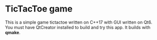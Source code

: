 # TicTacToe game

This is a simple game tictactoe written on C++17 with GUI written on Qt6.  
You must have QtCreator installed to build and try this app. It builds with **qmake**.  
